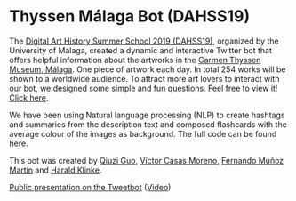 # Thyssen Málaga Bot (DAHSS19)

The <A HREF="http://historiadelartemalaga.uma.es/dahss19/">Digital Art History Summer School 2019 (DAHSS19)</A>, organized by the University of Málaga, created a dynamic and interactive Twitter bot that offers helpful information about the artworks in the <A HREF="https://www.carmenthyssenmalaga.org/">Carmen Thyssen Museum, Málaga</A>. One piece of artwork each day. In total 254 works will be shown to a worldwide audience. To attract more art lovers to interact with our bot, we designed some simple and fun questions. 
Feel free to view it! <a href="https://twitter.com/thyssenmlgbot">Click here</a>.

We have been using Natural language processing (NLP) to create hashtags and summaries from the description text and composed flashcards with the average colour of the images as background. <!--For more information, see our presentation [here].--> The full code can be found here.

This bot was created by <a href="https://twitter.com/next_autumn">Qiuzi Guo</a>, <a href="https://twitter.com/victorcasasm">Víctor Casas Moreno</a>, <a href="https://twitter.com/fdomuma">Fernando Muñoz Martín</a> and <a href="https://twitter.com/HxxxKxxx">Harald Klinke</a>.

<A HREF="https://docs.google.com/presentation/d/1MugeT8umURc3MrXA9MWbevwHzlksmUxH8gPYb4oYwHw/present?usp=present">Public presentation on the Tweetbot</A> (<A HREF="https://www.youtube.com/watch?v=iFGbZ9SPHYY">Video</A>)

